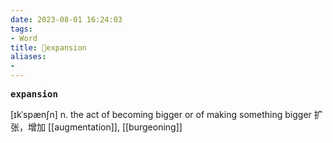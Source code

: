 ```yaml
---
date: 2023-08-01 16:24:03
tags: 
- Word
title: 📖expansion
aliases: 
- 
---
```


<pre><strong>expansion</strong></pre>

[ɪkˈspænʃn]
n. the act of becoming bigger or of making something bigger 扩张，增加
[[augmentation]], [[burgeoning]]
